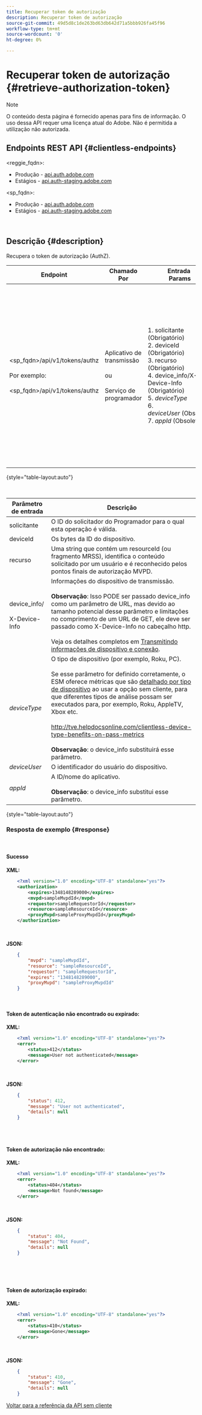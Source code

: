 ```yaml
---
title: Recuperar token de autorização
description: Recuperar token de autorização
source-git-commit: 49d5d8c1de263bd63db642d71a5bbb926fa45f96
workflow-type: tm+mt
source-wordcount: '0'
ht-degree: 0%

---
```



# Recuperar token de autorização {#retrieve-authorization-token}

>[!NOTE]
>
>O conteúdo desta página é fornecido apenas para fins de informação. O uso dessa API requer uma licença atual do Adobe. Não é permitida a utilização não autorizada.

## Endpoints REST API {#clientless-endpoints}

&lt;reggie_fqdn>:

* Produção - [api.auth.adobe.com](http://api.auth.adobe.com/)
* Estágios - [api.auth-staging.adobe.com](http://api.auth-staging.adobe.com/)

&lt;sp_fqdn>:

* Produção - [api.auth.adobe.com](http://api.auth.adobe.com/)
* Estágios - [api.auth-staging.adobe.com](http://api.auth-staging.adobe.com/)

</br>

## Descrição {#description}

Recupera o token de autorização (AuthZ).  


| Endpoint | Chamado  </br>Por | Entrada   </br>Params | HTTP  </br>Método | Resposta | HTTP  </br>Resposta |
| --- | --- | --- | --- | --- | --- |
| &lt;sp_fqdn>/api/v1/tokens/authz</br></br>Por exemplo:</br></br>&lt;sp_fqdn>/api/v1/tokens/authz | Aplicativo de transmissão</br></br>ou</br></br>Serviço de programador | 1. solicitante (Obrigatório)</br>2.  deviceId (Obrigatório)</br>3.  recurso (Obrigatório)</br>4.  device_info/X-Device-Info (Obrigatório)</br>5.  _deviceType_</br> 6.  _deviceUser_ (Obsoleto)</br>7.  _appId_ (Obsoleto) | GET | 1. Sucesso</br>2.  Token de autenticação  </br>    não encontrado ou expirou:   </br>    Motivo da explicação XML  </br>    token de autenticação não encontrado</br>3.  Token de autorização  </br>    não encontrado:  </br>    Explicação do XML</br>4.  Token de autorização  </br>    expirado:  </br>    Explicação do XML | 200 - Sucesso  </br>412 - No AuthN</br></br>404 - No AuthZ</br></br>410 - AuthZ Expirado |

{style=&quot;table-layout:auto&quot;}

</br>

| Parâmetro de entrada | Descrição |
| --- | --- |
| solicitante | O ID do solicitador do Programador para o qual esta operação é válida. |
| deviceId | Os bytes da ID do dispositivo. |
| recurso | Uma string que contém um resourceId (ou fragmento MRSS), identifica o conteúdo solicitado por um usuário e é reconhecido pelos pontos finais de autorização MVPD. |
| device_info/</br></br>X-Device-Info | Informações do dispositivo de transmissão.</br></br>**Observação**: Isso PODE ser passado device_info como um parâmetro de URL, mas devido ao tamanho potencial desse parâmetro e limitações no comprimento de um URL de GET, ele deve ser passado como X-Device-Info no cabeçalho http. </br></br>Veja os detalhes completos em [Transmitindo informações de dispositivo e conexão](http://tve.helpdocsonline.com/passing-device-information). |
| _deviceType_ | O tipo de dispositivo (por exemplo, Roku, PC).</br></br>Se esse parâmetro for definido corretamente, o ESM oferece métricas que são [detalhado por tipo de dispositivo](http://tve.helpdocsonline.com/esm-overview$clientless_device_type) ao usar a opção sem cliente, para que diferentes tipos de análise possam ser executados para, por exemplo, Roku, AppleTV, Xbox etc.</br></br>http://tve.helpdocsonline.com/clientless-device-type-benefits-on-pass-metrics </br></br>**Observação**: o device_info substituirá esse parâmetro. |
| _deviceUser_ | O identificador do usuário do dispositivo. |
| _appId_ | A ID/nome do aplicativo. </br></br>**Observação**: o device_info substitui esse parâmetro. |

{style=&quot;table-layout:auto&quot;}


### Resposta de exemplo {#response}

 

#### Sucesso

**XML:**

```XML
    <?xml version="1.0" encoding="UTF-8" standalone="yes"?>
    <authorization>
        <expires>1348148289000</expires>
        <mvpd>sampleMvpdId</mvpd>
        <requestor>sampleRequestorId</requestor>
        <resource>sampleResourceId</resource>
        <proxyMvpd>sampleProxyMvpdId</proxyMvpd>
    </authorization>
```

 

**JSON:**

```JSON
    {
        "mvpd": "sampleMvpdId",
        "resource": "sampleResourceId",
        "requestor": "sampleRequestorId",
        "expires": "1348148289000",
        "proxyMvpd": "sampleProxyMvpdId"
    }
```

 </br>


#### Token de autenticação não encontrado ou expirado:

**XML:**

```XML
    <?xml version="1.0" encoding="UTF-8" standalone="yes"?>
    <error>
        <status>412</status>
        <message>User not authenticated</message>
    </error>
```

 

**JSON:**

```JSON
    {
        "status": 412,
        "message": "User not authenticated",
        "details": null
    }
```

</br>
 

#### Token de autorização não encontrado:

**XML:**

```XML
    <?xml version="1.0" encoding="UTF-8" standalone="yes"?>
    <error>
        <status>404</status>
        <message>Not found</message>
    </error>
```

 

**JSON:**

```JSON
    {
        "status": 404,
        "message": "Not Found",
        "details": null
    }
```

</br>

 

#### Token de autorização expirado:

**XML:**

```XML
    <?xml version="1.0" encoding="UTF-8" standalone="yes"?>
    <error>
        <status>410</status>
        <message>Gone</message>
    </error>
```

 

**JSON:**

```JSON
    {
        "status": 410,
        "message": "Gone",
        "details": null
    }
```

[Voltar para a referência da API sem cliente](http://tve.helpdocsonline.com/clientless-api-reference)
